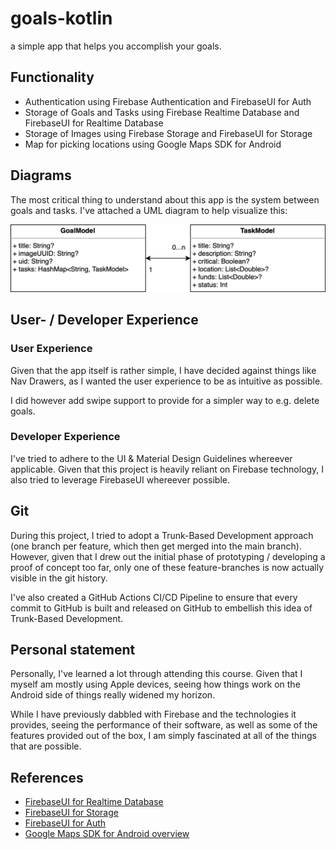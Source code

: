 # goals-kotlin

a simple app that helps you accomplish your goals.

## Functionality

- Authentication using Firebase Authentication and FirebaseUI for Auth
- Storage of Goals and Tasks using Firebase Realtime Database and FirebaseUI for Realtime Database
- Storage of Images using Firebase Storage and FirebaseUI for Storage
- Map for picking locations using Google Maps SDK for Android

## Diagrams

The most critical thing to understand about this app is the system between goals and tasks. I've attached a UML diagram to help visualize this:

![Model Diagram](./img/uml.png)

## User- / Developer Experience

### User Experience

Given that the app itself is rather simple, I have decided against things like Nav Drawers, as I wanted the user experience to be as intuitive as possible.

I did however add swipe support to provide for a simpler way to e.g. delete goals.

### Developer Experience

I've tried to adhere to the UI & Material Design Guidelines whereever applicable. Given that this project is heavily reliant on Firebase technology, I also tried to leverage FirebaseUI whereever possible.

## Git

During this project, I tried to adopt a Trunk-Based Development approach (one branch per feature, which then get merged into the main branch).
However, given that I drew out the initial phase of prototyping / developing a proof of concept too far, only one of these feature-branches is now
actually visible in the git history.

I've also created a GitHub Actions CI/CD Pipeline to ensure that every commit to GitHub is built and released on GitHub to embellish this idea of Trunk-Based Development.

## Personal statement

Personally, I've learned a lot through attending this course. Given that I myself am mostly using Apple devices, seeing how things work on the Android side of things really widened my horizon.

While I have previously dabbled with Firebase and the technologies it provides, seeing the performance of their software, as well as some of the features provided out of the box, I am simply fascinated at all of the things that are possible.

## References

- [FirebaseUI for Realtime Database](https://firebaseopensource.com/projects/firebase/firebaseui-android/database/readme/)
- [FirebaseUI for Storage](https://firebaseopensource.com/projects/firebase/firebaseui-android/storage/readme)
- [FirebaseUI for Auth](https://firebaseopensource.com/projects/firebase/firebaseui-android/auth/readme)
- [Google Maps SDK for Android overview](https://developers.google.com/maps/documentation/android-sdk/overview)
